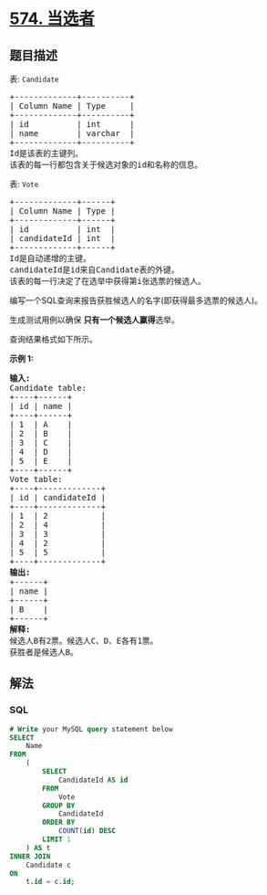 # [574. 当选者](https://leetcode.cn/problems/winning-candidate)

## 题目描述

<p>表: <code>Candidate</code></p>

<pre>
+-------------+----------+
| Column Name | Type     |
+-------------+----------+
| id          | int      |
| name        | varchar  |
+-------------+----------+
Id是该表的主键列。
该表的每一行都包含关于候选对象的id和名称的信息。</pre>

<p>表:&nbsp;<code>Vote</code></p>

<pre>
+-------------+------+
| Column Name | Type |
+-------------+------+
| id          | int  |
| candidateId | int  |
+-------------+------+
Id是自动递增的主键。
candidateId是id来自Candidate表的外键。
该表的每一行决定了在选举中获得第i张选票的候选人。</pre>

<p>编写一个SQL查询来报告获胜候选人的名字(即获得最多选票的候选人)。</p>

<p>生成测试用例以确保 <strong>只有一个候选人赢得</strong>选举。</p>

<p>查询结果格式如下所示。</p>

<p><strong>示例 1:</strong></p>

<pre>
<strong>输入:</strong> 
Candidate table:
+----+------+
| id | name |
+----+------+
| 1  | A    |
| 2  | B    |
| 3  | C    |
| 4  | D    |
| 5  | E    |
+----+------+
Vote table:
+----+-------------+
| id | candidateId |
+----+-------------+
| 1  | 2           |
| 2  | 4           |
| 3  | 3           |
| 4  | 2           |
| 5  | 5           |
+----+-------------+
<strong>输出:</strong> 
+------+
| name |
+------+
| B    |
+------+
<strong>解释:</strong> 
候选人B有2票。候选人C、D、E各有1票。
获胜者是候选人B。</pre>

## 解法

### **SQL**

```sql
# Write your MySQL query statement below
SELECT
    Name
FROM
    (
        SELECT
            CandidateId AS id
        FROM
            Vote
        GROUP BY
            CandidateId
        ORDER BY
            COUNT(id) DESC
        LIMIT 1
    ) AS t
INNER JOIN
    Candidate c
ON
    t.id = c.id;
```
